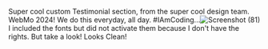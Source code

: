 Super cool custom Testimonial section, from the super cool design team. WebMo 2024! We do this everyday, all day. #IAmCoding...![Screenshot (81)](https://github.com/devjclosterman2023/CustomTestimonialSection/assets/138734716/2168edbc-c945-424d-8b3c-e1aeba692f7c)
I  included the fonts but did not activate them because I don't have the rights. But take a look! Looks Clean!
